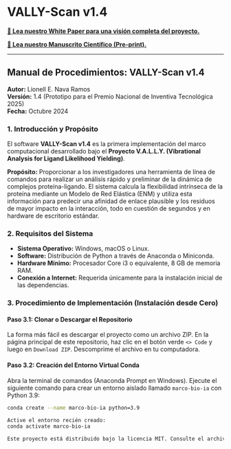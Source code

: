 # VALLY-Scan v1.4

**[📄 Lea nuestro White Paper para una visión completa del proyecto.](WhitePaper_VALLY.pdf)**

**[🔬 Lea nuestro Manuscrito Científico (Pre-print).](Manuscrito.pdf)**

---

## Manual de Procedimientos: VALLY-Scan v1.4

**Autor:** Lionell E. Nava Ramos  
**Versión:** 1.4 (Prototipo para el Premio Nacional de Inventiva Tecnológica 2025)  
**Fecha:** Octubre 2024

### 1. Introducción y Propósito

El software **VALLY-Scan v1.4** es la primera implementación del marco computacional desarrollado bajo el **Proyecto V.A.L.L.Y. (Vibrational Analysis for Ligand Likelihood Yielding)**.

**Propósito:** Proporcionar a los investigadores una herramienta de línea de comandos para realizar un análisis rápido y preliminar de la dinámica de complejos proteína-ligando. El sistema calcula la flexibilidad intrínseca de la proteína mediante un Modelo de Red Elástica (ENM) y utiliza esta información para predecir una afinidad de enlace plausible y los residuos de mayor impacto en la interacción, todo en cuestión de segundos y en hardware de escritorio estándar.

### 2. Requisitos del Sistema

*   **Sistema Operativo:** Windows, macOS o Linux.
*   **Software:** Distribución de Python a través de Anaconda o Miniconda.
*   **Hardware Mínimo:** Procesador Core i3 o equivalente, 8 GB de memoria RAM.
*   **Conexión a Internet:** Requerida únicamente para la instalación inicial de las dependencias.

### 3. Procedimiento de Implementación (Instalación desde Cero)

#### Paso 3.1: Clonar o Descargar el Repositorio
La forma más fácil es descargar el proyecto como un archivo ZIP. En la página principal de este repositorio, haz clic en el botón verde `<> Code` y luego en `Download ZIP`. Descomprime el archivo en tu computadora.

#### Paso 3.2: Creación del Entorno Virtual Conda
Abra la terminal de comandos (Anaconda Prompt en Windows).
Ejecute el siguiente comando para crear un entorno aislado llamado `marco-bio-ia` con Python 3.9:
```bash
conda create --name marco-bio-ia python=3.9

Active el entorno recién creado:
conda activate marco-bio-ia

Este proyecto está distribuido bajo la licencia MIT. Consulte el archivo LICENSE para más detalles.
